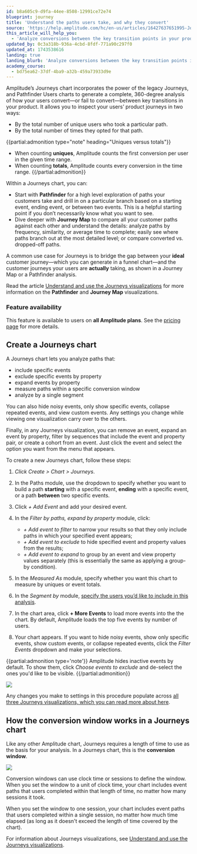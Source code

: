 ```yaml
---
id: b8a605c9-d9fa-44ee-8508-12991ce72e74
blueprint: journey
title: 'Understand the paths users take, and why they convert'
source: 'https://help.amplitude.com/hc/en-us/articles/16427637651995-Journeys-Understand-the-paths-users-take-in-your-product-and-why-they-convert'
this_article_will_help_you:
  - 'Analyze conversions between the key transition points in your product'
updated_by: 0c3a318b-936a-4cbd-8fdf-771a90c297f0
updated_at: 1743538616
landing: true
landing_blurb: 'Analyze conversions between the key transition points in your product'
academy_course:
  - bd75ea62-37df-4ba9-a32b-459a73933d9e
---
```

Amplitude’s Journeys chart incorporates the power of the legacy Journeys, and Pathfinder Users charts to generate a complete, 360-degree analysis of how your users convert—or fail to convert—between key transitions in your product. It allows you to inspect your users’ product journeys in two ways: 
- By the total number of unique users who took a particular path.
- By the total number of times they opted for that path.

{{partial:admonition type="note" heading="Uniques versus totals"}}
* When counting **uniques**, Amplitude counts the first conversion per user in the given time range.
* When counting **totals**, Amplitude counts every conversion in the time range.
{{/partial:admonition}}

Within a Journeys chart, you can:

* Start with **Pathfinder** for a high level exploration of paths your customers take and drill in on a particular branch based on a starting event, ending event, or between two events. This is a helpful starting point if you don’t necessarily know what you want to see.
* Dive deeper with **Journey Map** to compare all your customer paths against each other and understand the details: analyze paths by frequency, similarity, or average time to complete; easily see where paths branch out at the most detailed level; or compare converted vs. dropped-off paths.

A common use case for Journeys is to bridge the gap between your **ideal** customer journey—which you can generate in a funnel chart—and the customer journeys your users are **actually** taking, as shown in a Journey Map or a Pathfinder analysis. 

Read the article [Understand and use the Journeys visualizations](/docs/analytics/charts/journeys/journeys-understand-visualizations) for more information on the **Pathfinder** and **Journey Map** visualizations.

### Feature availability

This feature is available to users on **all Amplitude plans**. See the [pricing page](https://amplitude.com/pricing) for more details.

## Create a Journeys chart

A Journeys chart lets you analyze paths that:

* include specific events
* exclude specific events by property
* expand events by property
* measure paths within a specific conversion window
* analyze by a single segment

You can also hide noisy events, only show specific events, collapse repeated events, and view custom events. Any settings you change while viewing one visualization carry over to the others.

Finally, in any Journeys visualization, you can remove an event, expand an event by property, filter by sequences that include the event and property pair, or create a cohort from an event. Just click the event and select the option you want from the menu that appears.

To create a new Journeys chart, follow these steps:

1. *Click Create > Chart > Journeys*.
2. In the Paths module, use the dropdown to specify whether you want to build a path **starting** with a specific event, **ending** with a specific event, or a path **between** two specific events.
3. Click *+ Add Event* and add your desired event.
4. In the *Filter by paths, expand by property* module, click:

      * *+ Add event to filter* to narrow your results so that they only include paths in which your specified event appears;
      * *+ Add event to exclude* to hide specified event and property values from the results;
      * *+ Add event to expand* to group by an event and view property values separately (this is essentially the same as applying a group-by condition).

5. In the *Measured As* module, specify whether you want this chart to measure by uniques or event totals.
6. In the *Segment by* module, [specify the users you’d like to include in this analysis](/docs/analytics/charts/build-charts-add-user-segments).
7. In the chart area, click **+ More Events** to load more events into the the chart. By default, Amplitude loads the top five events by number of users.
8. Your chart appears. If you want to hide noisy events, show only specific events, show custom events, or collapse repeated events, click the *Filter Events* dropdown and make your selections.

{{partial:admonition type='note'}}
Amplitude hides inactive events by default. To show them, click *Choose events to exclude* and de-select the ones you'd like to be visible.
{{/partial:admonition}}

![](/docs/output/img/journeys/journeys1.png)

Any changes you make to settings in this procedure populate across [all three Journeys visualizations, which you can read more about here](/docs/analytics/charts/journeys/journeys-understand-visualizations).

## How the conversion window works in a Journeys chart

Like any other Amplitude chart, Journeys requires a length of time to use as the basis for your analysis. In a Journeys chart, this is the **conversion window**.

![](/docs/output/img/journeys/journeys2.png)

Conversion windows can use clock time or sessions to define the window. When you set the window to a unit of clock time, your chart includes event paths that users completed within that length of time, no matter how many sessions it took.

When you set the window to one session, your chart includes event paths that users completed within a single session, no matter how much time elapsed (as long as it doesn't exceed the length of time covered by the chart).

For information about Journeys visualizations, see [Understand and use the Journeys visualizations](/docs/analytics/charts/journeys/journeys-understand-visualizations).